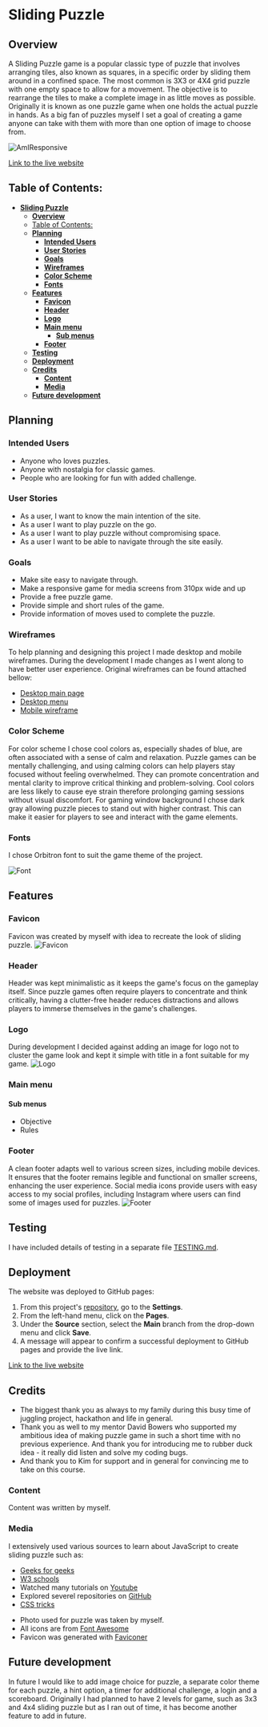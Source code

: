 # **Sliding Puzzle**

## **Overview**

A Sliding Puzzle game is a popular classic type of puzzle that involves arranging tiles, also known as squares, in a specific order by sliding them around in a confined space. The most common is 3X3 or 4X4 grid puzzle with one empty space to allow for a movement. The objective is to rearrange the tiles to make a complete image in as little moves as possible. Originally it is known as one puzzle game when one holds the actual puzzle in hands. As a big fan of puzzles myself I set a goal of creating a game anyone can take with them with more than one option of image to choose from.

![AmIResponsive](assets/images/am-i-responsive.png)

[Link to the live website](https://violaberg.github.io/sliding-puzzle-game/)

## Table of Contents:
- [**Sliding Puzzle**](#sliding-puzzle)
  - [**Overview**](#overview)
  - [Table of Contents:](#table-of-contents)
  - [**Planning**](#planning)
    - [**Intended Users**](#intended-users)
    - [**User Stories**](#user-stories)
    - [**Goals**](#goals)
    - [**Wireframes**](#wireframes)
    - [**Color Scheme**](#color-scheme)
    - [**Fonts**](#fonts)
  - [**Features**](#features)
    - [**Favicon**](#favicon)
    - [**Header**](#header)
    - [**Logo**](#logo)
    - [**Main menu**](#main-menu)
      - [**Sub menus**](#sub-menus)
    - [**Footer**](#footer)
  - [**Testing**](#testing)
  - [**Deployment**](#deployment)
  - [**Credits**](#credits)
    - [**Content**](#content)
    - [**Media**](#media)
  - [**Future development**](#future-development)

## **Planning**

### **Intended Users**

* Anyone who loves puzzles.
* Anyone with nostalgia for classic games.
* People who are looking for fun with added challenge.

### **User Stories**

* As a user, I want to know the main intention of the site.
* As a user I want to play puzzle on the go.
* As a user I want to play puzzle without compromising space.
* As a user I want to be able to navigate through the site easily.

### **Goals**

* Make site easy to navigate through.
* Make a responsive game for media screens from 310px wide and up
* Provide a free puzzle game.
* Provide simple and short rules of the game.
* Provide information of moves used to complete the puzzle.

### **Wireframes**

To help planning and designing this project I made desktop and mobile wireframes. During the development I made changes as I went along to have better user experience. Original wireframes can be found attached bellow:

* [Desktop main page](assets/images/desktop-wireframe.png)
* [Desktop menu](assets/images/desktop-menu-wireframe.png)
* [Mobile wireframe](assets/images/mobile-wireframe.png)
 
### **Color Scheme**

For color scheme I chose cool colors as, especially shades of blue, are often associated with a sense of calm and relaxation. Puzzle games can be mentally challenging, and using calming colors can help players stay focused without feeling overwhelmed. They can promote concentration and mental clarity to improve critical thinking and problem-solving. Cool colors are less likely to cause eye strain therefore prolonging gaming sessions without visual discomfort. For gaming window background I chose dark gray allowing puzzle pieces to stand out with higher contrast. This can make it easier for players to see and interact with the game elements.

### **Fonts**

I chose Orbitron font to suit the game theme of the project.

![Font](assets/images/font.png)

## **Features**

### **Favicon**

Favicon was created by myself with idea to recreate the look of sliding puzzle.
![Favicon](../sliding-puzzle-game/favicon.ico)

### **Header**

Header was kept minimalistic as it keeps the game's focus on the gameplay itself. Since puzzle games often require players to concentrate and think critically, having a clutter-free header reduces distractions and allows players to immerse themselves in the game's challenges.

### **Logo**

During development I decided against adding an image for logo not to cluster the game look and kept it simple with title in a font suitable for my game.
![Logo](assets/images/logo.png)

### **Main menu**

#### **Sub menus**

* Objective
* Rules

### **Footer**

A clean footer adapts well to various screen sizes, including mobile devices. It ensures that the footer remains legible and functional on smaller screens, enhancing the user experience. Social media icons provide users with easy access to my social profiles, including Instagram where users can find some of images used for puzzles.
![Footer](assets/images/footer.png)

## **Testing**

I have included details of testing in a separate file [TESTING.md](TESTING.md).

## **Deployment**

The website was deployed to GitHub pages:

1. From this project's [repository](https://github.com/violaberg/sliding-puzzle-game), go to the **Settings**.
2. From the left-hand menu, click on the **Pages**.
3. Under the **Source** section, select the **Main** branch from the drop-down menu and click **Save**.
4. A message will appear to confirm a successful deployment to GitHub pages and provide the live link.

[Link to the live website](https://violaberg.github.io/sliding-puzzle-game/)

## **Credits**

* The biggest thank you as always to my family during this busy time of juggling project, hackathon and life in general.
* Thank you as well to my mentor David Bowers who supported my ambitious idea of making puzzle game in such a short time with no previous experience. And thank you for introducing me to rubber duck idea - it really did listen and solve my coding bugs.
* And thank you to Kim for support and in general for convincing me to take on this course.

### **Content**

Content was written by myself.

### **Media**

I extensively used various sources to learn about JavaScript to create sliding puzzle such as:
* [Geeks for geeks](https://www.geeksforgeeks.org/)
* [W3 schools](https://www.w3schools.com/)
* Watched many tutorials on [Youtube](https://www.youtube.com/)
* Explored severel repositories on [GitHub](https://github.com/)
* [CSS tricks](https://css-tricks.com/)

- Photo used for puzzle was taken by myself.
- All icons are from [Font Awesome](https://fontawesome.com/)
- Favicon was generated with [Faviconer](http://www.faviconer.com/)

## **Future development**

In future I would like to add image choice for puzzle, a separate color theme for each puzzle, a hint option, a timer for additional challenge, a login and a scoreboard. Originally I had planned to have 2 levels for game, such as 3x3 and 4x4 sliding puzzle but as I ran out of time, it has become another feature to add in future.
